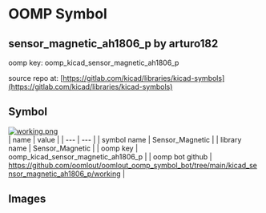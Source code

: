 # OOMP Symbol  
## sensor_magnetic_ah1806_p  by arturo182  
  
oomp key: oomp_kicad_sensor_magnetic_ah1806_p  
  
source repo at: [https://gitlab.com/kicad/libraries/kicad-symbols](https://gitlab.com/kicad/libraries/kicad-symbols)  
## Symbol  
  
[![working.png](working_600.png)](working.png)  
| name | value | 
| --- | --- | 
| symbol name | Sensor_Magnetic | 
| library name | Sensor_Magnetic | 
| oomp key | oomp_kicad_sensor_magnetic_ah1806_p | 
| oomp bot github | https://github.com/oomlout/oomlout_oomp_symbol_bot/tree/main/kicad_sensor_magnetic_ah1806_p/working | 
## Images  
